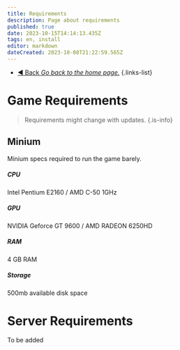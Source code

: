 ```yaml
---
title: Requirements
description: Page about requirements
published: true
date: 2023-10-15T14:14:13.435Z
tags: en, install
editor: markdown
dateCreated: 2023-10-08T21:22:59.565Z
---
```


- [:arrow_backward: Back *Go back to the home page.*](/en/home#general)
{.links-list}
# Game Requirements
> Requirements might change with updates.
{.is-info}

## Minium
Minium specs required to run the game barely.
##### CPU
Intel Pentium E2160 / AMD C-50 1GHz
##### GPU
NVIDIA Geforce GT 9600 / AMD RADEON 6250HD
##### RAM
4 GB RAM
##### Storage
500mb available disk space

# Server Requirements
To be added